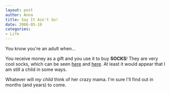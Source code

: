 ```yaml
--- 
layout: post
author: Anna
title: Say It Ain't So!
date: 2006-05-16
categories: 
- Life
---
```


You know you're an adult when...

You receive money as a gift and you use it to buy **SOCKS**! They are very cool socks, which can be seen [here][1] and [here][2]. At least it would appear that I am still a child in some ways. 

Whatever will <i>my child</i> think of her crazy mama. I'm sure I'll find out in months (and years) to come.

   [1]: http://www.littlemissmatched.com/
   [2]: http://www.lifeisgood.com/StorePlus/Store/Coolsocks.asp

